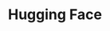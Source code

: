 ---
title: Hugging Face
url: https://huggingface.co
description: 最大的 AI 模型和数据集社区，提供丰富的预训练模型
category: AI工具
tags: [AI社区, 开源模型, 机器学习, 数据集]
icon: 🤗
---